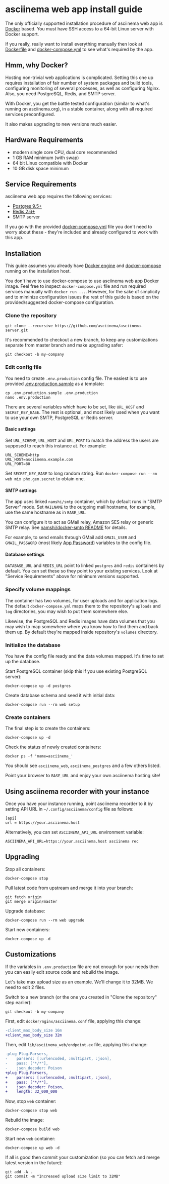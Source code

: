 # asciinema web app install guide

The only officially supported installation procedure of asciinema web app
is [Docker](https://www.docker.com/) based. You must have SSH access to a
64-bit Linux server with Docker support.

If you really, really want to install everything manually then look
at [Dockerfile](../Dockerfile) and [docker-compose.yml](../docker-compose.yml)
to see what's required by the app.

## Hmm, why Docker?

Hosting non-trivial web applications is complicated. Setting this one up
requires installation of fair number of system packages and build tools,
configuring monitoring of several processes, as well as configuring Nginx. Also,
you need PostgreSQL, Redis, and SMTP server.

With Docker, you get the battle tested configuration (similar to what's running
on asciinema.org), in a stable container, along with all required services
preconfigured.

It also makes upgrading to new versions much easier.

## Hardware Requirements

- modern single core CPU, dual core recommended
- 1 GB RAM minimum (with swap)
- 64 bit Linux compatible with Docker
- 10 GB disk space minimum

## Service Requirements

asciinema web app requires the following services:

- [Postgres 9.5+](http://www.postgresql.org/download/)
- [Redis 2.6+](http://redis.io/download)
- SMTP server

If you go with the provided [docker-compose.yml](../docker-compose.yml) file you
don't need to worry about these - they're included and already configured to
work with this app.

## Installation

This guide assumes you already
have [Docker engine](https://docs.docker.com/engine/)
and [docker-compose](https://docs.docker.com/compose/) running on the
installation host.

You don't have to use docker-compose to use asciinema web app Docker image. Feel
free to inspect `docker-compose.yml` file and run required services manually with
`docker run ...`. However, for the sake of simplicity and to miminize
configuration issues the rest of this guide is based on the provided/suggested
docker-compose configuration.

### Clone the repository

    git clone --recursive https://github.com/asciinema/asciinema-server.git

It's recommended to checkout a new branch, to keep any customizations separate
from master branch and make upgrading safer:

    git checkout -b my-company

### Edit config file

You need to create `.env.production` config file. The easiest is to use
provided [.env.production.sample](../.env.production.sample) as a template:

    cp .env.production.sample .env.production
    nano .env.production

There are several variables which have to be set, like `URL_HOST` and
`SECRET_KEY_BASE`. The rest is optional, and most likely used when you want to
use your own SMTP, PostgreSQL or Redis server.

#### Basic settings

Set `URL_SCHEME`, `URL_HOST` and `URL_PORT` to match the address the users are supposed to reach this instance at. For example:

    URL_SCHEME=http
    URL_HOST=asciinema.example.com
    URL_PORT=80

Set `SECRET_KEY_BASE` to long random string. Run `docker-compose run --rm web
mix phx.gen.secret` to obtain one.

#### SMTP settings

The app uses linked `namshi/smtp` container, which by default runs in "SMTP
Server" mode. Set `MAILNAME` to the outgoing mail hostname, for example, use the
same hostname as in `BASE_URL`.

You can configure it to act as GMail relay, Amazon SES relay or generic SMTP
relay. See
[namshi/docker-smtp README](https://github.com/namshi/docker-smtp/blob/master/README.md)
for details.

For example, to send emails through GMail add `GMAIL_USER` and `GMAIL_PASSWORD`
(most likely
[App Password](https://support.google.com/accounts/answer/185833?hl=en))
variables to the config file.

#### Database settings

`DATABASE_URL` and `REDIS_URL` point to linked `postgres` and `redis` containers
by default. You can set these so they point to your existing services. Look at
"Service Requirements" above for minimum versions supported.

### Specify volume mappings

The container has two volumes, for user uploads and for application logs. The
default `docker-compose.yml` maps them to the repository's `uploads` and `log`
directories, you may wish to put them somewhere else.

Likewise, the PostgreSQL and Redis images have data volumes that you may wish to
map somewhere where you know how to find them and back them up. By default
they're mapped inside repository's `volumes` directory.

### Initialize the database

You have the config file ready and the data volumes mapped. It's time to set up
the database.

Start PostgreSQL container (skip this if you use existing PostgreSQL server):

    docker-compose up -d postgres

Create database schema and seed it with initial data:

    docker-compose run --rm web setup

### Create containers

The final step is to create the containers:

    docker-compose up -d

Check the status of newly created containers:

    docker ps -f 'name=asciinema_'

You should see `asciinema_web`, `asciinema_postgres` and a few others listed.

Point your browser to `BASE_URL` and enjoy your own asciinema hosting site!

## Using asciinema recorder with your instance

Once you have your instance running, point asciinema recorder to it by setting
API URL in `~/.config/asciinema/config` file as follows:

    [api]
    url = https://your.asciinema.host

Alternatively, you can set `ASCIINEMA_API_URL` environment variable:

    ASCIINEMA_API_URL=https://your.asciinema.host asciinema rec

## Upgrading

Stop all containers:

    docker-compose stop

Pull latest code from upstream and merge it into your branch:

    git fetch origin
    git merge origin/master

Upgrade database:

    docker-compose run --rm web upgrade

Start new containers:

    docker-compose up -d

## Customizations

If the variables in `.env.production` file are not enough for your needs then
you can easily edit source code and rebuild the image.

Let's take max upload size as an example. We'll change it to 32MB. We need to
edit 2 files.

Switch to a new branch (or the one you created in "Clone the repository" step
earlier):

    git checkout -b my-company

First, edit `docker/nginx/asciinema.conf` file, applying this change:

```diff
-client_max_body_size 16m
+client_max_body_size 32m
```

Then, edit `lib/asciinema_web/endpoint.ex` file, applying this change:

```diff
-plug Plug.Parsers,
-    parsers: [:urlencoded, :multipart, :json],
-    pass: ["*/*"],
-    json_decoder: Poison
+plug Plug.Parsers,
+    parsers: [:urlencoded, :multipart, :json],
+    pass: ["*/*"],
+    json_decoder: Poison,
+    length: 32_000_000
```

Now, stop `web` container:

    docker-compose stop web

Rebuild the image:

    docker-compose build web

Start new `web` container:

    docker-compose up web -d
    
If all is good then commit your customization (so you can fetch and merge latest
version in the future):

    git add -A .
    git commit -m "Increased upload size limit to 32MB"
